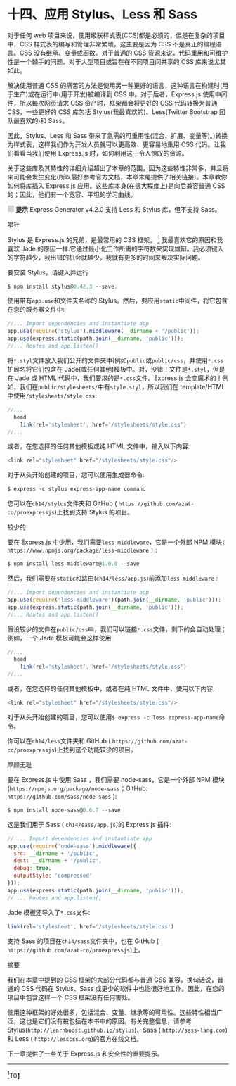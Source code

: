 # 十四、应用 Stylus、Less 和 Sass

对于任何 web 项目来说，使用级联样式表(CCS)都是必须的，但是在复杂的项目中，CSS 样式表的编写和管理非常繁琐。这主要是因为 CSS 不是真正的编程语言。CSS 没有继承、变量或函数。对于普通的 CSS 资源来说，代码重用和可维护性是一个棘手的问题。对于大型项目或旨在在不同项目间共享的 CSS 库来说尤其如此。

解决使用普通 CSS 的痛苦的方法是使用另一种更好的语言，这种语言在构建时(用于生产)或在运行中(用于开发)被编译到 CSS 中。对于后者，Express.js 使用中间件，所以每次网页请求 CSS 资产时，框架都会将更好的 CSS 代码转换为普通 CSS。一些更好的 CSS 库包括 Stylus(我最喜欢的)、Less(Twitter Bootstrap 团队最喜欢的)和 Sass。

因此，Stylus、Less 和 Sass 带来了急需的可重用性(混合、扩展、变量等)。)转换为样式表，这样我们作为开发人员就可以更高效、更容易地重用 CSS 代码。让我们看看当我们使用 Express.js 时，如何利用这一令人惊叹的资源。

关于这些库及其特性的详细介绍超出了本章的范围，因为这些特性非常多，并且将来可能会发生变化(所以最好参考官方文档，本章末尾提供了相关链接)。本章教你如何将库插入 Express.js 应用。这些库本身(在很大程度上)是向后兼容普通 CSS 的；因此，他们有一个宽容、平坦的学习曲线。

![Image](img/sq.jpg) **提示** Express Generator v4.2.0 支持 Less 和 Stylus 库，但不支持 Sass。

唱针

Stylus 是 Express.js 的兄弟，是最常用的 CSS 框架。 [<sup>1</sup>](#Fn1) 我最喜欢它的原因和我喜欢 Jade 的原因一样:它通过最小化工作所需的字符数来实现雄辩。我必须键入的字符越少，我出错的机会就越少，我就有更多的时间来解决实际问题。

要安装 Stylus，请键入并运行

```js
$ npm install stylus@0.42.3 --save.

```

使用带有`app.use`和文件夹名称的 Stylus。然后，要应用`static`中间件，将它包含在您的服务器文件中:

```js
//... Import dependencies and instantiate app
app.use(require('stylus').middleware(__dirname + '/public'));
app.use(express.static(path.join(__dirname, 'public')));
//... Routes and app.listen()

```

将`*.styl`文件放入我们公开的文件夹中(例如`public`或`public/css`，并使用`*.css`扩展名将它们包含在 Jade(或任何其他)模板中。对，没错！文件是`*.styl`，但是在 Jade 或 HTML 代码中，我们要求的是`*.css`文件。Express.js 会变魔术的！例如，我们在`public/stylesheets/`中有`style.styl`，所以我们在 template/HTML 中使用`/stylesheets/style.css`:

```js
//...
  head
    link(rel='stylesheet', href='/stylesheets/style.css')
//...

```

或者，在您选择的任何其他模板或纯 HTML 文件中，输入以下内容:

```js
<link rel="stylesheet" href="/stylesheets/style.css"/>

```

对于从头开始创建的项目，您可以使用生成器命令:

```js
$ express -c stylus express-app-name command

```

您可以在`ch14/stylus`文件夹和 GitHub ( `https://github.com/azat-co/proexpressjs`)上找到支持 Stylus 的项目。

较少的

要在 Express.js 中少用，我们需要`less-middleware`，它是一个外部 NPM 模块`(` `https://www.npmjs.org/package/less-middleware` `)` :

```js
$ npm install less-middleware@1.0.0 --save

```

然后，我们需要在`static`和路由(`ch14/less/app.js`)前添加`less-middleware` *:*

```js
//... Import dependencies and instantiate app
app.use(require('less-middleware')(path.join(__dirname, 'public')));
app.use(express.static(path.join(__dirname, 'public')));
//... Routes and app.listen()

```

假设较少的文件在`public/css`中，我们可以链接`*.css`文件，剩下的会自动处理；例如，一个 Jade 模板可能会这样使用:

```js
//...
  head
    link(rel='stylesheet', href='/stylesheets/style.css')
//...

```

或者，在您选择的任何其他模板中，或者在纯 HTML 文件中，使用以下内容:

```js
<link rel="stylesheet" href="/stylesheets/style.css"/>

```

对于从头开始创建的项目，您可以使用`$ express -c less express-app-name`命令。

你可以在`ch14/less`文件夹和 GitHub ( `https://github.com/azat-co/proexpressjs`)上找到这个功能较少的项目。

厚颜无耻

要在 Express.js 中使用 Sass ，我们需要 node-sass，它是一个外部 NPM 模块(`https://npmjs.org/package/node-sass`；GitHub: `https://github.com/sass/node-sass` ):

```js
$ npm install node-sass@0.6.7 --save

```

这是我们用于 Sass ( `ch14/sass/app.js`)的 Express.js 插件:

```js
// ... Import dependencies and instantiate app
app.use(require('node-sass').middleware({
  src: __dirname + '/public',
  dest: __dirname + '/public',
  debug: true,
  outputStyle: 'compressed'
}));
app.use(express.static(path.join(__dirname, 'public')));
// ... Routes and app.listen()

```

Jade 模板还导入了`*.css`文件:

```js
link(rel='stylesheet', href='/stylesheets/style.css')

```

支持 Sass 的项目在`ch14/sass`文件夹中，也在 GitHub ( `https://github.com/azat-co/proexpressjs`)上。

摘要

我们在本章中提到的 CSS 框架的大部分代码都与普通 CSS 兼容。换句话说，普通的 CSS 代码在 Stylus、Sass 或更少的软件中也能很好地工作。因此，在您的项目中包含这样一个 CSS 框架没有任何害处。

使用这种框架的好处很多，包括混合、变量、继承等的可用性。这些特性相当广泛，这也是它们没有被包括在本书中的原因。有关完整信息，请参考 Stylus(`http://learnboost.github.io/stylus`)、Sass ( `http://sass-lang.com`)和 Less ( `http://lesscss.org`)的官方在线文档。

下一章提供了一些关于 Express.js 和安全性的重要提示。

__________________

[<sup>1</sup>](#_Fn1)T0】
